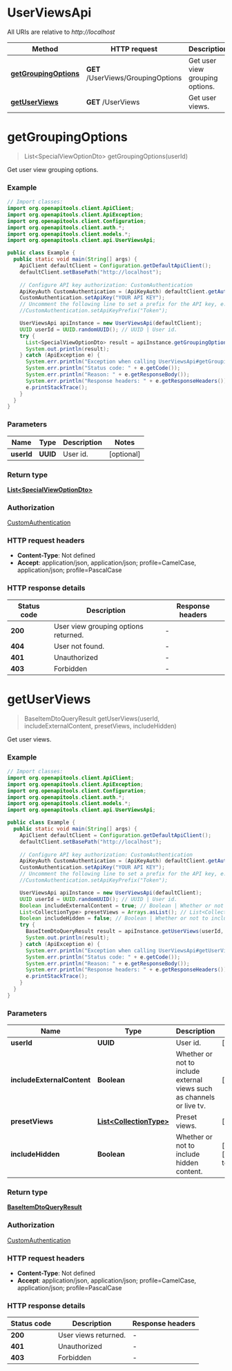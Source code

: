 # UserViewsApi

All URIs are relative to *http://localhost*

| Method | HTTP request | Description |
|------------- | ------------- | -------------|
| [**getGroupingOptions**](UserViewsApi.md#getGroupingOptions) | **GET** /UserViews/GroupingOptions | Get user view grouping options. |
| [**getUserViews**](UserViewsApi.md#getUserViews) | **GET** /UserViews | Get user views. |


<a id="getGroupingOptions"></a>
# **getGroupingOptions**
> List&lt;SpecialViewOptionDto&gt; getGroupingOptions(userId)

Get user view grouping options.

### Example
```java
// Import classes:
import org.openapitools.client.ApiClient;
import org.openapitools.client.ApiException;
import org.openapitools.client.Configuration;
import org.openapitools.client.auth.*;
import org.openapitools.client.models.*;
import org.openapitools.client.api.UserViewsApi;

public class Example {
  public static void main(String[] args) {
    ApiClient defaultClient = Configuration.getDefaultApiClient();
    defaultClient.setBasePath("http://localhost");
    
    // Configure API key authorization: CustomAuthentication
    ApiKeyAuth CustomAuthentication = (ApiKeyAuth) defaultClient.getAuthentication("CustomAuthentication");
    CustomAuthentication.setApiKey("YOUR API KEY");
    // Uncomment the following line to set a prefix for the API key, e.g. "Token" (defaults to null)
    //CustomAuthentication.setApiKeyPrefix("Token");

    UserViewsApi apiInstance = new UserViewsApi(defaultClient);
    UUID userId = UUID.randomUUID(); // UUID | User id.
    try {
      List<SpecialViewOptionDto> result = apiInstance.getGroupingOptions(userId);
      System.out.println(result);
    } catch (ApiException e) {
      System.err.println("Exception when calling UserViewsApi#getGroupingOptions");
      System.err.println("Status code: " + e.getCode());
      System.err.println("Reason: " + e.getResponseBody());
      System.err.println("Response headers: " + e.getResponseHeaders());
      e.printStackTrace();
    }
  }
}
```

### Parameters

| Name | Type | Description  | Notes |
|------------- | ------------- | ------------- | -------------|
| **userId** | **UUID**| User id. | [optional] |

### Return type

[**List&lt;SpecialViewOptionDto&gt;**](SpecialViewOptionDto.md)

### Authorization

[CustomAuthentication](../README.md#CustomAuthentication)

### HTTP request headers

 - **Content-Type**: Not defined
 - **Accept**: application/json, application/json; profile=CamelCase, application/json; profile=PascalCase

### HTTP response details
| Status code | Description | Response headers |
|-------------|-------------|------------------|
| **200** | User view grouping options returned. |  -  |
| **404** | User not found. |  -  |
| **401** | Unauthorized |  -  |
| **403** | Forbidden |  -  |

<a id="getUserViews"></a>
# **getUserViews**
> BaseItemDtoQueryResult getUserViews(userId, includeExternalContent, presetViews, includeHidden)

Get user views.

### Example
```java
// Import classes:
import org.openapitools.client.ApiClient;
import org.openapitools.client.ApiException;
import org.openapitools.client.Configuration;
import org.openapitools.client.auth.*;
import org.openapitools.client.models.*;
import org.openapitools.client.api.UserViewsApi;

public class Example {
  public static void main(String[] args) {
    ApiClient defaultClient = Configuration.getDefaultApiClient();
    defaultClient.setBasePath("http://localhost");
    
    // Configure API key authorization: CustomAuthentication
    ApiKeyAuth CustomAuthentication = (ApiKeyAuth) defaultClient.getAuthentication("CustomAuthentication");
    CustomAuthentication.setApiKey("YOUR API KEY");
    // Uncomment the following line to set a prefix for the API key, e.g. "Token" (defaults to null)
    //CustomAuthentication.setApiKeyPrefix("Token");

    UserViewsApi apiInstance = new UserViewsApi(defaultClient);
    UUID userId = UUID.randomUUID(); // UUID | User id.
    Boolean includeExternalContent = true; // Boolean | Whether or not to include external views such as channels or live tv.
    List<CollectionType> presetViews = Arrays.asList(); // List<CollectionType> | Preset views.
    Boolean includeHidden = false; // Boolean | Whether or not to include hidden content.
    try {
      BaseItemDtoQueryResult result = apiInstance.getUserViews(userId, includeExternalContent, presetViews, includeHidden);
      System.out.println(result);
    } catch (ApiException e) {
      System.err.println("Exception when calling UserViewsApi#getUserViews");
      System.err.println("Status code: " + e.getCode());
      System.err.println("Reason: " + e.getResponseBody());
      System.err.println("Response headers: " + e.getResponseHeaders());
      e.printStackTrace();
    }
  }
}
```

### Parameters

| Name | Type | Description  | Notes |
|------------- | ------------- | ------------- | -------------|
| **userId** | **UUID**| User id. | [optional] |
| **includeExternalContent** | **Boolean**| Whether or not to include external views such as channels or live tv. | [optional] |
| **presetViews** | [**List&lt;CollectionType&gt;**](CollectionType.md)| Preset views. | [optional] |
| **includeHidden** | **Boolean**| Whether or not to include hidden content. | [optional] [default to false] |

### Return type

[**BaseItemDtoQueryResult**](BaseItemDtoQueryResult.md)

### Authorization

[CustomAuthentication](../README.md#CustomAuthentication)

### HTTP request headers

 - **Content-Type**: Not defined
 - **Accept**: application/json, application/json; profile=CamelCase, application/json; profile=PascalCase

### HTTP response details
| Status code | Description | Response headers |
|-------------|-------------|------------------|
| **200** | User views returned. |  -  |
| **401** | Unauthorized |  -  |
| **403** | Forbidden |  -  |

